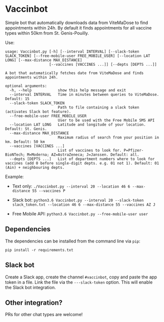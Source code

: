 # Vaccinbot

Simple bot that automatically downloads data from ViteMaDose to find appointments within 24h. 
By default it finds appointments for all vaccine types within 50km from St. Genis-Pouilly.

Use:

```
usage: Vaccinbot.py [-h] [--interval INTERVAL] [--slack-token SLACK_TOKEN] [--free-mobile-user FREE_MOBILE_USER] [--location LAT LONG] [--max-distance MAX_DISTANCE]
                    [--vaccines [VACCINES ...]] [--depts [DEPTS ...]]

A bot that automatically fetches date from ViteMaDose and finds appointments within 24h.

optional arguments:
  -h, --help            show this help message and exit
  --interval INTERVAL   Time in minutes between queries to ViteMaDose. Default: 15
  --slack-token SLACK_TOKEN
                        Path to file containing a slack token (activates Slack bot feature).
  --free-mobile-user FREE_MOBILE_USER
                        User to be used with the Free Mobile SMS API
  --location LAT LONG   Latitude and longitude of your location. Default: St. Genis.
  --max-distance MAX_DISTANCE
                        Maximum radius of search from your position in km. Default: 50 km
  --vaccines [VACCINES ...]
                        List of vaccines to look for. P=Pfizer-BioNTech; M=Moderna; AZ=AstraZeneca; J=Janssen. Default: all.
  --depts [DEPTS ...]   List of department numbers where to look for vaccines (add 0 before single-digit depts. e.g. 01 not 1). Default: 01 (Ain) + neighbouring depts.
```

Example:

* Text only:
```./Vaccinbot.py --interval 20 --location 46 6 --max-distance 55 --vaccines P  ```

* Slack bot:
```python3.6 Vaccinbot.py --interval 20 --slack-token slack_token.txt --location 46 6 --max-distance 55 --vaccines AZ J ```

* Free Mobile API:
```python3.6 Vaccinbot.py --free-mobile-user user```

## Dependencies
The dependencies can be installed from the command line via `pip`:
```
pip install -r requirements.txt
```

## Slack bot

Create a Slack app, create the channel ```#vaccinbot```, copy and paste the app token in a file. Link the file via the ```---slack-token``` option.
This will enable the Slack bot integration.

## Other integration?

PRs for other chat types are welcome!
